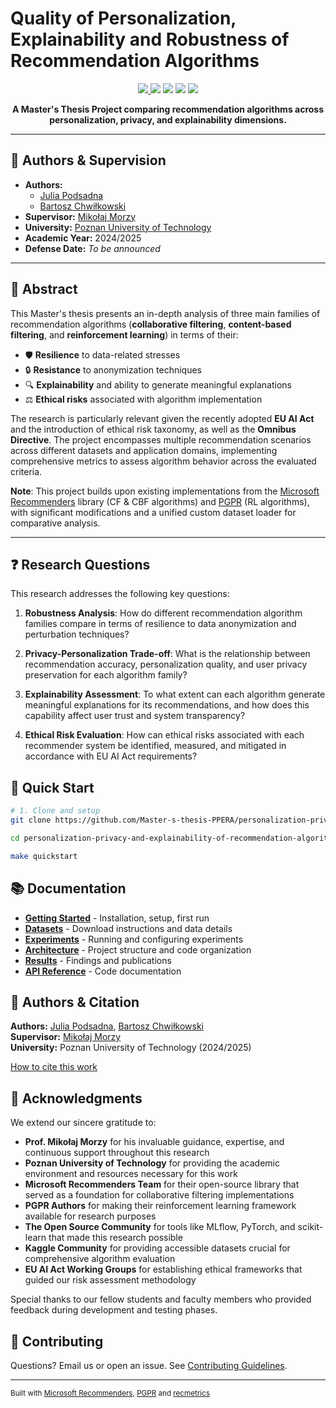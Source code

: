# Quality of Personalization, Explainability and Robustness of Recommendation Algorithms

<div align="center">
<a target="_blank" href="https://cookiecutter-data-science.drivendata.org/">
    <img src="https://img.shields.io/badge/CCDS-Project%20template-328F97?logo=cookiecutter" />
</a>
<img src="https://img.shields.io/badge/Python-3.9+-blue.svg" />
<img src="https://img.shields.io/badge/License-MIT-green.svg" />
<img src="https://img.shields.io/badge/Status-Active-brightgreen.svg" />
<img src="https://img.shields.io/badge/MLflow-Tracking-blue.svg" />

**A Master's Thesis Project comparing recommendation algorithms across personalization, privacy, and explainability dimensions.**
</div>

---

## 👥 Authors & Supervision

- **Authors:** 
  - [Julia Podsadna](https://github.com/GambiBambi) 
  - [Bartosz Chwiłkowski](https://github.com/kooogi)
- **Supervisor:** [Mikołaj Morzy](https://github.com/megaduks)
- **University:** [Poznan University of Technology](https://put.poznan.pl/en)
- **Academic Year:** 2024/2025
- **Defense Date:** *To be announced*

---

## 📖 Abstract

This Master's thesis presents an in-depth analysis of three main families of recommendation algorithms (**collaborative filtering**, **content-based filtering**, and **reinforcement learning**) in terms of their:

- 🛡️ **Resilience** to data-related stresses
- 🔒 **Resistance** to anonymization techniques  
- 🔍 **Explainability** and ability to generate meaningful explanations
- ⚖️ **Ethical risks** associated with algorithm implementation

The research is particularly relevant given the recently adopted **EU AI Act** and the introduction of ethical risk taxonomy, as well as the **Omnibus Directive**. The project encompasses multiple recommendation scenarios across different datasets and application domains, implementing comprehensive metrics to assess algorithm behavior across the evaluated criteria.

**Note**: This project builds upon existing implementations from the [Microsoft Recommenders](https://github.com/recommenders-team/recommenders) library (CF & CBF algorithms) and [PGPR](https://github.com/orcax/PGPR) (RL algorithms), with significant modifications and a unified custom dataset loader for comparative analysis.

---

## ❓ Research Questions

This research addresses the following key questions:

1. **Robustness Analysis**: How do different recommendation algorithm families compare in terms of resilience to data anonymization and perturbation techniques?

2. **Privacy-Personalization Trade-off**: What is the relationship between recommendation accuracy, personalization quality, and user privacy preservation for each algorithm family?

3. **Explainability Assessment**: To what extent can each algorithm generate meaningful explanations for its recommendations, and how does this capability affect user trust and system transparency?

4. **Ethical Risk Evaluation**: How can ethical risks associated with each recommender system be identified, measured, and mitigated in accordance with EU AI Act requirements?

## 🚀 Quick Start

```bash
# 1. Clone and setup
git clone https://github.com/Master-s-thesis-PPERA/personalization-privacy-and-explainability-of-recommendation-algorithms.git

cd personalization-privacy-and-explainability-of-recommendation-algorithms

make quickstart
```

## 📚 Documentation

- **[Getting Started](docs/getting-started.md)** - Installation, setup, first run
- **[Datasets](docs/datasets.md)** - Download instructions and data details  
- **[Experiments](docs/experiments.md)** - Running and configuring experiments
- **[Architecture](docs/architecture.md)** - Project structure and code organization
- **[Results](docs/results.md)** - Findings and publications
- **[API Reference](docs/api/)** - Code documentation

## 👥 Authors & Citation

**Authors:** [Julia Podsadna](https://github.com/GambiBambi), [Bartosz Chwiłkowski](https://github.com/kooogi)  
**Supervisor:** [Mikołaj Morzy](https://github.com/megaduks)  
**University:** Poznan University of Technology (2024/2025)

[How to cite this work](docs/citation.md)

## 🙏 Acknowledgments

We extend our sincere gratitude to:

- **Prof. Mikołaj Morzy** for his invaluable guidance, expertise, and continuous support throughout this research
- **Poznan University of Technology** for providing the academic environment and resources necessary for this work
- **Microsoft Recommenders Team** for their open-source library that served as a foundation for collaborative filtering implementations
- **PGPR Authors** for making their reinforcement learning framework available for research purposes
- **The Open Source Community** for tools like MLflow, PyTorch, and scikit-learn that made this research possible
- **Kaggle Community** for providing accessible datasets crucial for comprehensive algorithm evaluation
- **EU AI Act Working Groups** for establishing ethical frameworks that guided our risk assessment methodology

Special thanks to our fellow students and faculty members who provided feedback during development and testing phases.

## 🤝 Contributing

Questions? Email us or open an issue. See [Contributing Guidelines](docs/contributing.md).

---
<sub>Built with [Microsoft Recommenders](https://github.com/recommenders-team/recommenders), [PGPR](https://github.com/orcax/PGPR) and [recmetrics](https://github.com/statisticianinstilettos/recmetrics)</sub>